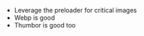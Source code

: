 * Leverage the preloader for critical images
* <!-- .element: class="fragment" --> Webp is good
* <!-- .element: class="fragment" --> Thumbor is good too